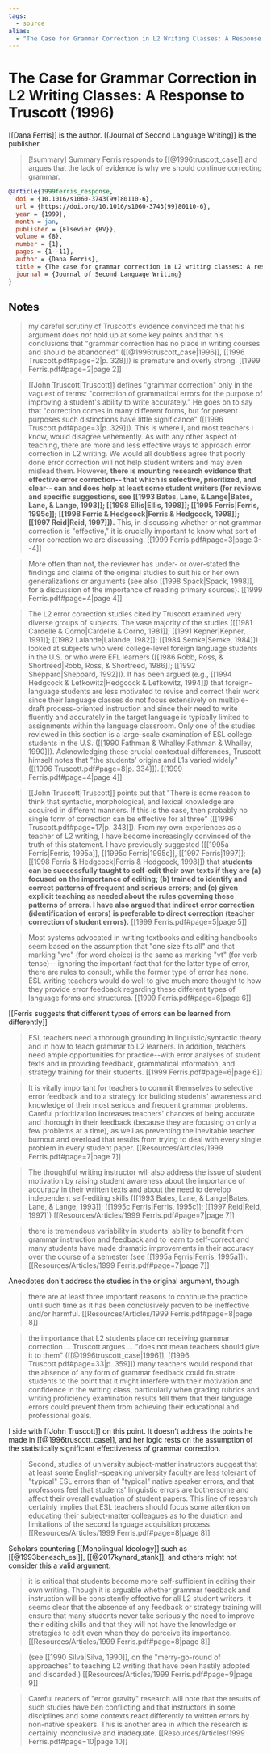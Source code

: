 ```yaml
---
tags: 
  - source
alias:
  - "The Case for Grammar Correction in L2 Writing Classes: A Response to Truscott (1996)"
---
```

# The Case for Grammar Correction in L2 Writing Classes: A Response to Truscott (1996)

[[Dana Ferris]] is the author.
[[Journal of Second Language Writing]] is the publisher.

> [!summary] Summary
> Ferris responds to [[@1996truscott_case]] and argues that the lack of evidence is why we should continue correcting grammar.

```bibtex
@article{1999ferris_response,
  doi = {10.1016/s1060-3743(99)80110-6},
  url = {https://doi.org/10.1016/s1060-3743(99)80110-6},
  year = {1999},
  month = jan,
  publisher = {Elsevier {BV}},
  volume = {8},
  number = {1},
  pages = {1--11},
  author = {Dana Ferris},
  title = {The case for grammar correction in L2 writing classes: A response to truscott (1996)},
  journal = {Journal of Second Language Writing}
}
```
## Notes
> my careful scrutiny of Truscott's evidence convinced me that his argument does *not* hold up at some key points and that his conclusions that "grammar correction has no place in writing courses and should be abandoned" ([[@1996truscott_case|1996]], [[1996 Truscott.pdf#page=2|p. 328]]) is premature and overly strong. [[1999 Ferris.pdf#page=2|page 2]]

> [[John Truscott|Truscott]] defines "grammar correction" only in the vaguest of terms: "correction of grammatical errors for the purpose of improving a student's ability to write accurately." He goes on to say that "correction comes in many different forms, but for present purposes such distinctions have little significance" ([[1996 Truscott.pdf#page=3|p. 329]]). This is where I, and most teachers I know, would disagree vehemently. As with any other aspect of teaching, there are more and less effective ways to approach error correction in L2 writing. We would all doubtless agree that poorly done error correction will not help student writers and may even mislead them. However, **there is mounting research evidence that effective error correction-- that which is selective, prioritized, and clear-- can and does help at least some student writers (for reviews and specific suggestions, see [[1993 Bates, Lane, & Lange|Bates, Lane, & Lange, 1993]]; [[1998 Ellis|Ellis, 1998]]; [[1995 Ferris|Ferris, 1995c]]; [[1998 Ferris & Hedgcock|Ferris & Hedgcock, 1998]]; [[1997 Reid|Reid, 1997]]).** This, in discussing whether or not grammar correction is "effective," it is crucially important to know what sort of error correction we are discussing. [[1999 Ferris.pdf#page=3|page 3--4]] 

> More often than not, the reviewer has under- or over-stated the findings and claims of the original studies to suit his or her own generalizations or arguments (see also [[1998 Spack|Spack, 1998]], for a discussion of the importance of reading primary sources). [[1999 Ferris.pdf#page=4|page 4]]

> The L2 error correction studies cited by Truscott examined very diverse groups of subjects. The vase majority of the studies ([[1981 Cardelle & Corno|Cardelle & Corno, 1981]]; [[1991 Kepner|Kepner, 1991]]; [[1982 Lalande|Lalande, 1982]]; [[1984 Semke|Semke, 1984]]) looked at subjects who were college-level foreign language students in the U.S. or who were EFL learners ([[1986 Robb, Ross, & Shortreed|Robb, Ross, & Shortreed, 1986]]; [[1992 Sheppard|Sheppard, 1992]]). It has been argued (e.g., [[1994 Hedgcock & Lefkowitz|Hedgcock & Lefkowitz, 1994]]) that foreign-language students are less motivated to revise and correct their work since their language classes do not focus extensively on multiple-draft process-oriented instruction and since their need to write fluently and accurately in the target language is typically limited to assignments within the language classroom. Only one of the studies reviewed in this section is a large-scale examination of ESL college students in the U.S. ([[1990 Fathman & Whalley|Fathman & Whalley, 1990]]). Acknowledging these crucial contextual differences, Truscott himself notes that "the students' origins and L1s varied widely" ([[1996 Truscott.pdf#page=8|p. 334]]). [[1999 Ferris.pdf#page=4|page 4]]

> [[John Truscott|Truscott]] points out that "There is some reason to think that syntactic, morphological, and lexical knowledge are acquired in different manners. If this is the case, then probably no single form of correction can be effective for al three" ([[1996 Truscott.pdf#page=17|p. 343]]). From my own experiences as a teacher of L2 writing, I have become increasingly convinced of the truth of this statement. I have previously suggested ([[1995a Ferris|Ferris, 1995a]], [[1995c Ferris|1995c]], [[1997 Ferris|1997]]; [[1998 Ferris & Hedgcock|Ferris & Hedgcock, 1998]]) that **students can be successfully taught to self-edit their own texts if they are (a) focused on the importance of editing; (b) trained to identify and correct patterns of frequent and serious errors; and (c) given explicit teaching as needed about the rules governing these patterns of errors. I have also argued that indirect error correction (identification of errors) is preferable to direct correction (teacher correction of student errors).** [[1999 Ferris.pdf#page=5|page 5]]

> Most systems advocated in writing textbooks and editing handbooks seem based on the assumption that "one size fits all" and that marking "wc" (for word choice) is the same as marking "vt" (for verb tense)-- ignoring the important fact that for the latter type of error, there are rules to consult, while the former type of error has none. ESL writing teachers would do well to give much more thought to how they provide error feedback regarding these different types of language forms and structures. [[1999 Ferris.pdf#page=6|page 6]]

[[Ferris suggests that different types of errors can be learned from differently]]

> ESL teachers need a thorough grounding in linguistic/syntactic theory and in how to teach grammar to L2 learners. In addition, teachers need ample opportunities for practice--with error analyses of student texts and in providing feedback, grammatical information, and strategy training for their students. [[1999 Ferris.pdf#page=6|page 6]]

> It is vitally important for teachers to commit themselves to selective error feedback and to a strategy for building students' awareness and knowledge of their most serious and frequent grammar problems. Careful prioritization increases teachers' chances of being accurate and thorough in their feedback (because they are focusing on only a few problems at a time), as well as preventing the inevitable teacher burnout and overload that results from trying to deal with every single problem in every student paper. [[Resources/Articles/1999 Ferris.pdf#page=7|page 7]]

> The thoughtful writing instructor will also address the issue of student motivation by raising student awareness about the importance of accuracy in their written texts and about the need to develop independent self-editing skills ([[1993 Bates, Lane, & Lange|Bates, Lane, & Lange, 1993]]; [[1995c Ferris|Ferris, 1995c]]; [[1997 Reid|Reid, 1997]]) [[Resources/Articles/1999 Ferris.pdf#page=7|page 7]]

> there is tremendous variability in students' ability to benefit from grammar instruction and feedback and to learn to self-correct and many students have made dramatic improvements in their accuracy over the course of a semester (see [[1995a Ferris|Ferris, 1995a]]). [[Resources/Articles/1999 Ferris.pdf#page=7|page 7]]

Anecdotes don't address the studies in the original argument, though.

> there are at least three important reasons to continue the practice until such time as it has been conclusively proven to be ineffective and/or harmful. [[Resources/Articles/1999 Ferris.pdf#page=8|page 8]]

> the importance that L2 students place on receiving grammar correction ... Truscott argues ... "does not mean teachers should give it to them" ([[@1996truscott_case|1996]], [[1996 Truscott.pdf#page=33|p. 359]]) many teachers would respond that the absence of any form of grammar feedback could frustrate students to the point that it might interfere with their motivation and confidence in the writing class, particularly when grading rubrics and writing proficiency examination results tell them that their language errors could prevent them from achieving their educational and professional goals. 

I side with [[John Truscott]] on this point. It doesn't address the points he made in [[@1996truscott_case]], and her logic rests on the assumption of the statistically significant effectiveness of grammar correction.

> Second, studies of university subject-matter instructors suggest that at least some English-speaking university faculty are less tolerant of "typical" ESL errors than of "typical" native speaker errors, and that professors feel that students' linguistic errors are bothersome and affect their overall evaluation of student papers. This line of research certainly implies that ESL teachers should focus some attention on educating their subject-matter colleagues as to the duration and limitations of the second language acquisition process. [[Resources/Articles/1999 Ferris.pdf#page=8|page 8]]

Scholars countering [[Monolingual Ideology]] such as [[@1993benesch_esl]], [[@2017kynard_stank]], and others might not consider this a valid argument.

> it is critical that students become more self-sufficient in editing their own writing. Though it is arguable whether grammar feedback and instruction will be consistently effective for all L2 student writers, it seems clear that the absence of any feedback or strategy training will ensure that many students never take seriously the need to improve their editing skills and that they will not have the knowledge or strategies to edit even when they do perceive its importance. [[Resources/Articles/1999 Ferris.pdf#page=8|page 8]]

> (see [[1990 Silva|Silva, 1990]], on the "merry-go-round of approaches" to teaching L2 writing that have been hastily adopted and discarded.) [[Resources/Articles/1999 Ferris.pdf#page=9|page 9]]

> Careful readers of "error gravity" research will note that the results of such studies have ben conflicting and that instructors in some disciplines and some contexts react differently to written errors by non-native speakers. This is another area in which the research is certainly inconclusive and inadequate. [[Resources/Articles/1999 Ferris.pdf#page=10|page 10]]

